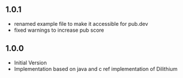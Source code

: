 ## 1.0.1
- renamed example file to make it accessible for pub.dev
- fixed warnings to increase pub score

## 1.0.0
- Initial Version
- Implementation based on java and c ref implementation of Dilithium
